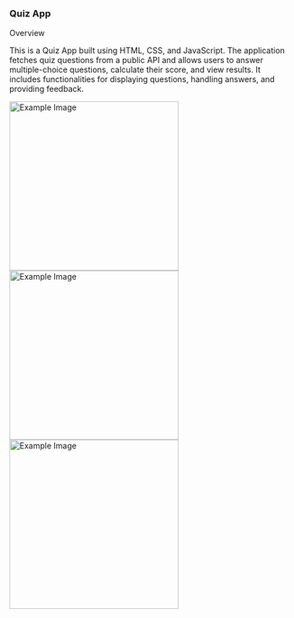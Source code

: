 
### Quiz App

Overview

This is a Quiz App built using HTML, CSS, and JavaScript. 
The application fetches quiz questions from a public API and allows users to answer multiple-choice questions, 
calculate their score, and view results.
It includes functionalities for displaying questions, handling answers, and providing feedback.


<img src="https://github.com/user-attachments/assets/ad476b83-b033-4dcd-9a05-7aea97241bcf" alt="Example Image" width="300">

<img src="https://github.com/user-attachments/assets/f37d1fb6-7268-4225-bd60-876ed5b99b65" alt="Example Image" width="300">

<img src="https://github.com/user-attachments/assets/ad476b83-b033-4dcd-9a05-7aea97241bcf" alt="Example Image" width="300">


